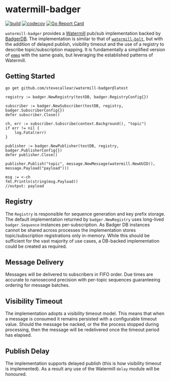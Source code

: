 # watermill-badger
[![build](https://github.com/stevecallear/watermill-badger/actions/workflows/build.yml/badge.svg)](https://github.com/stevecallear/watermill-badger/actions/workflows/build.yml)
[![codecov](https://codecov.io/gh/stevecallear/watermill-badger/graph/badge.svg?token=3JBUN06BOD)](https://codecov.io/gh/stevecallear/watermill-badger)
[![Go Report Card](https://goreportcard.com/badge/github.com/stevecallear/watermill-badger)](https://goreportcard.com/report/github.com/stevecallear/watermill-badger)

`watermill-badger` provides a [Watermill](https://watermill.io/) pub/sub implementation backed by [BadgerDB](https://dgraph.io/docs/badger/). The implementation is similar to that of [`watermill-bolt`](https://github.com/ThreeDotsLabs/watermill-bolt), but with the addition of delayed publish, visibility timeout and the use of a registry to describe topic/subscription mapping. It is fundamentally a simplified version of [`emmq`](https://github.com/stevecallear/emmq) with the same goals, but leveraging the established patterns of Watermill.

## Getting Started
```
go get github.com/stevecallear/watermill-badger@latest
```
```
registry := badger.NewRegistry(testDB, badger.RegistryConfig{})

subscriber := badger.NewSubscriber(testDB, registry, badger.SubscriberConfig{})
defer subscriber.Close()

ch, err := subscriber.Subscribe(context.Background(), "topic")
if err != nil {
    log.Fatal(err)
}

publisher := badger.NewPublisher(testDB, registry, badger.PublisherConfig{})
defer publisher.Close()

publisher.Publish("topic", message.NewMessage(watermill.NewUUID(), message.Payload("payload")))

msg := <-ch
fmt.Println(string(msg.Payload))
//output: payload
```

## Registry
The `Registry` is responsible for sequence generation and key prefix storage. The default implementation returned by `badger.NewRegistry` uses long-lived `badger.Sequence` instances per-subscription. As Badger DB instances cannot be shared across processes the implementation stores topic/subscription registrations only in-memory. While this should be sufficient for the vast majority of use cases, a DB-backed implementation could be created as required.

## Message Delivery
Messages will be delivered to subscribers in FIFO order. Due times are accurate to nanosecond precision with per-topic sequences guaranteeing ordering for message batches.

## Visibility Timeout
The implementation adopts a visibility timeout model. This means that when a message is consumed it remains persisted with a configurable timeout value. Should the message be nacked, or the the process stopped during processing, then the message will be redelivered once the timeout period has elapsed.

## Publish Delay
The implementation supports delayed publish (this is how visibility timeout is implemented). As a result any use of the Watermill `delay` module will be honoured.
